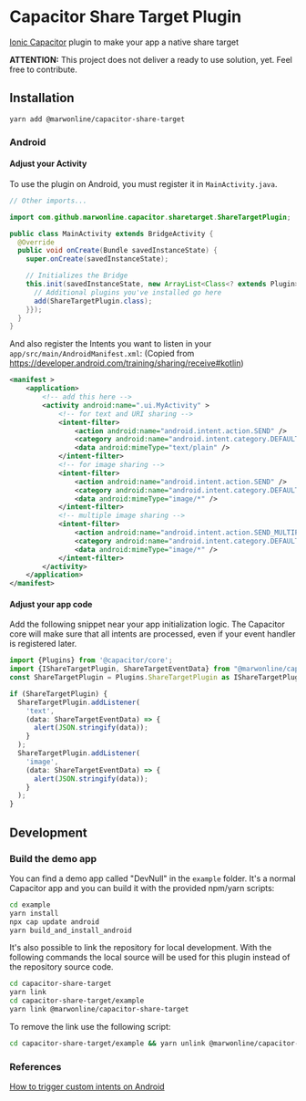 # Capacitor Share Target Plugin
[Ionic Capacitor](https://capacitor.ionicframework.com/) plugin to make your app a native share target

**ATTENTION:**
This project does not deliver a ready to use solution, yet. 
Feel free to contribute.

## Installation 

`yarn add @marwonline/capacitor-share-target`

### Android

#### Adjust your Activity
To use the plugin on Android, you must register it in `MainActivity.java`.
```java
// Other imports...

import com.github.marwonline.capacitor.sharetarget.ShareTargetPlugin;

public class MainActivity extends BridgeActivity {
  @Override
  public void onCreate(Bundle savedInstanceState) {
    super.onCreate(savedInstanceState);

    // Initializes the Bridge
    this.init(savedInstanceState, new ArrayList<Class<? extends Plugin>>() {{
      // Additional plugins you've installed go here
      add(ShareTargetPlugin.class);
    }});
  }
}
```
And also register the Intents you want to listen in your `app/src/main/AndroidManifest.xml`:
(Copied from https://developer.android.com/training/sharing/receive#kotlin)
```xml
<manifest >
    <application>
        <!-- add this here -->
        <activity android:name=".ui.MyActivity" >
            <!-- for text and URI sharing -->
            <intent-filter>
                <action android:name="android.intent.action.SEND" />
                <category android:name="android.intent.category.DEFAULT" />
                <data android:mimeType="text/plain" />
            </intent-filter>
            <!-- for image sharing -->
            <intent-filter>
                <action android:name="android.intent.action.SEND" />
                <category android:name="android.intent.category.DEFAULT" />
                <data android:mimeType="image/*" />
            </intent-filter>
            <!-- multiple image sharing -->
            <intent-filter>
                <action android:name="android.intent.action.SEND_MULTIPLE" />
                <category android:name="android.intent.category.DEFAULT" />
                <data android:mimeType="image/*" />
            </intent-filter>
        </activity>
    </application>
</manifest>
```

#### Adjust your app code

Add the following snippet near your app initialization logic. The Capacitor core will make sure that 
all intents are processed, even if your event handler is registered later.

```typescript
import {Plugins} from '@capacitor/core';
import {IShareTargetPlugin, ShareTargetEventData} from "@marwonline/capacitor-share-target/src"; 
const ShareTargetPlugin = Plugins.ShareTargetPlugin as IShareTargetPlugin;

if (ShareTargetPlugin) {
  ShareTargetPlugin.addListener(
    'text',
    (data: ShareTargetEventData) => {
      alert(JSON.stringify(data));
    }
  );
  ShareTargetPlugin.addListener(
    'image',
    (data: ShareTargetEventData) => {
      alert(JSON.stringify(data));
    }
  );
}
```

## Development

### Build the demo app

You can find a demo app called "DevNull" in the `example` folder. 
It's a normal Capacitor app and you can build it with the provided npm/yarn scripts:

```bash
cd example
yarn install
npx cap update android
yarn build_and_install_android
```

It's also possible to link the repository for local development. With the following
commands the local source will be used for this plugin instead of the repository source code.

```bash
cd capacitor-share-target
yarn link
cd capacitor-share-target/example
yarn link @marwonline/capacitor-share-target
``` 

To remove the link use the following script:
```bash
cd capacitor-share-target/example && yarn unlink @marwonline/capacitor-share-target
```

### References

[How to trigger custom intents on Android](https://developer.android.com/guide/components/intents-common#AdbIntents)